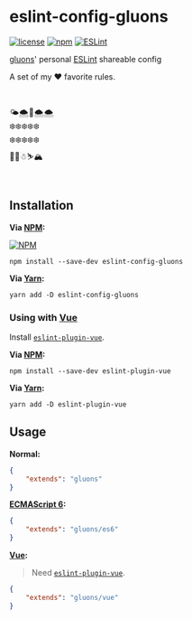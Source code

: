 # eslint-config-gluons
[![license](https://img.shields.io/github/license/gluons/eslint-config-gluons.svg?style=flat-square)](https://github.com/gluons/eslint-config-gluons/blob/master/LICENSE)
[![npm](https://img.shields.io/npm/v/eslint-config-gluons.svg?style=flat-square)](https://www.npmjs.com/package/eslint-config-gluons)
[![ESLint](https://img.shields.io/badge/ESLint%20Config-gluons-463FD4.svg?style=flat-square)](https://github.com/gluons/eslint-config-gluons)

[gluons](https://github.com/gluons)' personal [ESLint](http://eslint.org/) shareable config

A set of my ❤️ favorite rules.

<br>

🌤🌨🚀🌨🌨  
❄️❄️❄️❄️❄️  
❄️❄️❄️❄️❄️  
🎄🎄☃⛷🏔

<br>

## Installation

**Via [NPM](https://www.npmjs.com):**

[![NPM](https://nodei.co/npm/eslint-config-gluons.png?compact=true)](https://www.npmjs.com/package/eslint-config-gluons)

```
npm install --save-dev eslint-config-gluons
```

**Via [Yarn](https://yarnpkg.com):**

```
yarn add -D eslint-config-gluons
```

### Using with [Vue](https://vuejs.org)

Install [`eslint-plugin-vue`](https://github.com/vuejs/eslint-plugin-vue).

**Via [NPM](https://www.npmjs.com):**

```
npm install --save-dev eslint-plugin-vue
```

**Via [Yarn](https://yarnpkg.com):**

```
yarn add -D eslint-plugin-vue
```

## Usage

**Normal:**

```json
{
	"extends": "gluons"
}
```

**[ECMAScript 6](https://babeljs.io/learn-es2015/):**

```json
{
	"extends": "gluons/es6"
}
```

**[Vue](https://vuejs.org):**

> Need [`eslint-plugin-vue`](https://github.com/vuejs/eslint-plugin-vue).

```json
{
	"extends": "gluons/vue"
}
```
